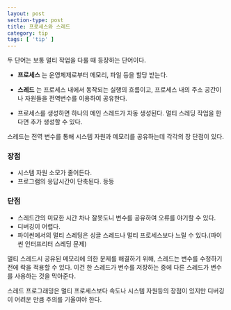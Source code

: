 ```yaml
---
layout: post
section-type: post
title: 프로세스와 스레드
category: tip
tags: [ 'tip' ]
---
```


두 단어는 보통 멀티 작업을 다룰 때 등장하는 단어이다.

- **프로세스** 는 운영체제로부터 메모리, 파일 등을 할당 받는다.

- **스레드** 는 프로세스 내에서 동작되는 실행의 흐름이고, 프로세스 내의 주소 공간이나 자원들을 전역변수를 이용하여 공유한다.

- 프로세스를 생성하면 하나의 메인 스레드가 자동 생성된다. 멀티 스레딩 작업을 한다면 추가 생성할 수 있다.


스레드는 전역 변수를 통해 시스템 자원과 메모리를 공유하는데 각각의 장 단점이 있다.

### 장점

- 시스템 자원 소모가 줄어든다.
- 프로그램의 응답시간이 단축된다. 등등

### 단점

- 스레드간의 미묘한 시간 차나 잘못도니 변수를 공유하여 오류를 야기할 수 있다.
- 디버깅이 어렵다.
- 파이썬에서의 멀티 스레딩은 싱글 스레드나 멀티 프로세스보다 느릴 수 있다.(파이썬 인터프리터 스레딩 문제)

멀티 스레드시 공유된 메모리에 의한 문제를 해결하기 위해, 스레드는 변수를 수정하기 전에 락을 적용할 수 있다. 이건 한 스레드가 변수를 저장하는 중에 다른 스레드가 변수를 사용하는 것을 막아준다.

스레드 프로그래밍은 멀티 프로세스보다 속도나 시스템 자원등의 장점이 있지만 디버깅이 어려운 만큼 주의를 기울여야 한다.
